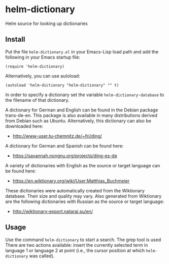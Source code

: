 helm-dictionary
===============

Helm source for looking up dictionaries

## Install

Put the file `helm-dictionary.el` in your Emacs-Lisp load path and add the following in your Emacs startup file:

    (require 'helm-dictionary)

Alternatively, you can use autoload:

    (autoload 'helm-dictionary "helm-dictionary" "" t)

In order to specify a dictionary set the variable `helm-dictionary-database` to the filename of that dictionary.

A dictionary for German and English can be found in the Debian package trans-de-en.  This package is also available in many distributions derived from Debian such as Ubuntu.  Alternatively, this dictionary can also be downloaded here:

- http://www-user.tu-chemnitz.de/~fri/ding/

A dictionary for German and Spanish can be found here:

- https://savannah.nongnu.org/projects/ding-es-de

A variety of dictionaries with English as the source or target language can be found here:

- https://en.wiktionary.org/wiki/User:Matthias_Buchmeier

These dictionaries were automatically created from the Wiktionary database.  Their size and quality may vary.  Also generated from Wiktionary are the following dictionaries with Russian as the source or target language:

- http://wiktionary-export.nataraj.su/en/

## Usage

Use the command `helm-dictionary` to start a search.  The grep tool is used There are two actions available: insert the currently selected term in language 1 or language 2 at point (i.e., the cursor position at which `helm-dictionary` was called).
